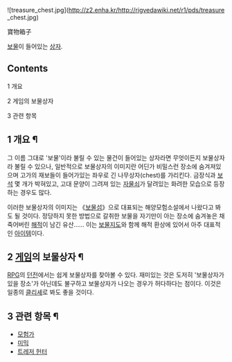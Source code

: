 ![treasure_chest.jpg](http://z2.enha.kr/http://rigvedawiki.net/r1/pds/treasure
_chest.jpg)

寶物箱子

[보물](%EB%B3%B4%EB%AC%BC.md)이 들어있는 [상자](%EC%83%81%EC%9E%90.md).

## Contents

    

1 개요

2 게임의 보물상자

3 관련 항목

## 1 개요 ¶

그 이름 그대로 '보물'이라 불릴 수 있는 물건이 들어있는 상자라면 무엇이든지 보물상자라 불릴 수 있으나, 일반적으로 보물상자의 이미지란
어딘가 비밀스런 장소에 숨겨져있으며 고가의 재보들이 들어가있는 좌우로 긴 나무상자(chest)를 가리킨다. 금장식과
[보석](%EB%B3%B4%EC%84%9D.md) 몇 개가 박혀있고, 고대 문양이 그려져 있는
[자물쇠](%EC%9E%90%EB%AC%BC%EC%87%A0.md)가 달려있는 화려한 모습으로 등장하는 경우도 많다.

  

이러한 보물상자의 이미지는 《[보물섬](%EB%B3%B4%EB%AC%BC%EC%84%AC.md)》으로 대표되는 해양모험소설에서 나왔다고
봐도 될 것이다. 정당하지 못한 방법으로 갈취한 보물을 자기만이 아는 장소에 숨겨놓은 채 죽어버린
[해적](%ED%95%B4%EC%A0%81.md)이 남긴 유산…… 이는
[보물지도](%EB%B3%B4%EB%AC%BC%EC%A7%80%EB%8F%84.md)와 함께 해적 환상에 있어서 아주 대표적인
[아이템](%EC%95%84%EC%9D%B4%ED%85%9C.md)이다.

## 2 [게임](%EA%B2%8C%EC%9E%84.md)의 보물상자 ¶

[RPG](RPG.md)의 [던전](%EB%8D%98%EC%A0%84.md)에서는 쉽게 보물상자를 찾아볼 수 있다. 재미있는 것은
도저히 '보물상자가 있을 장소'가 아닌데도 불구하고 보물상자가 나오는 경우가 허다하다는 점이다. 이것은 일종의
[클리셰](%ED%81%B4%EB%A6%AC%EC%85%B0.md)로 봐도 좋을 것이다.

## 3 관련 항목 ¶

  * [모험가](%EB%AA%A8%ED%97%98%EA%B0%80.md)
  * [미믹](%EB%AF%B8%EB%AF%B9.md)
  * [트레저 헌터](%ED%8A%B8%EB%A0%88%EC%A0%80%20%ED%97%8C%ED%84%B0.md)

